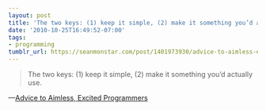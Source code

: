 ```yaml
---
layout: post
title: 'The two keys: (1) keep it simple, (2) make it something you’d actually use.'
date: '2010-10-25T16:49:52-07:00'
tags:
- programming
tumblr_url: https://seanmonstar.com/post/1401973930/advice-to-aimless-excited-programmers
---
```

> The two keys: (1) keep it simple, (2) make it something you’d actually use.

—[Advice to Aimless, Excited Programmers](http://prog21.dadgum.com/80.html)
